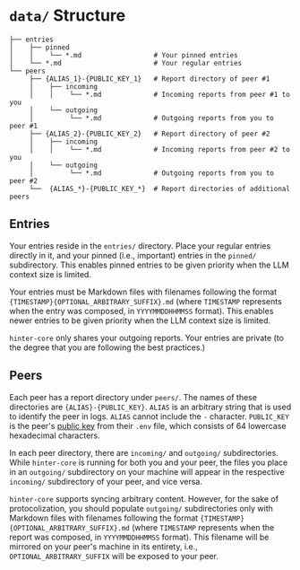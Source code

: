 # `data/` Structure

```
├── entries
│    ├── pinned
│    │    └── *.md                  # Your pinned entries
│    └── *.md                       # Your regular entries
└── peers
     ├── {ALIAS_1}-{PUBLIC_KEY_1}   # Report directory of peer #1
     │    ├── incoming
     │    │    └── *.md             # Incoming reports from peer #1 to you
     │    └── outgoing
     │         └── *.md             # Outgoing reports from you to peer #1
     ├── {ALIAS_2}-{PUBLIC_KEY_2}   # Report directory of peer #2
     │    ├── incoming
     │    │    └── *.md             # Incoming reports from peer #2 to you
     │    └── outgoing
     │         └── *.md             # Outgoing reports from you to peer #2
     └──  {ALIAS_*}-{PUBLIC_KEY_*}  # Report directories of additional peers
```

## Entries

Your entries reside in the `entries/` directory.
Place your regular entries directly in it, and your pinned (i.e., important) entries in the `pinned/` subdirectory.
This enables pinned entries to be given priority when the LLM context size is limited.

Your entries must be Markdown files with filenames following the format `{TIMESTAMP}{OPTIONAL_ARBITRARY_SUFFIX}.md` (where `TIMESTAMP` represents when the entry was composed, in `YYYYMMDDHHMMSS` format).
This enables newer entries to be given priority when the LLM context size is limited.

`hinter-core` only shares your outgoing reports.
Your entries are private (to the degree that you are following the best practices.)

## Peers

Each peer has a report directory under `peers/`.
The names of these directories are `{ALIAS}-{PUBLIC_KEY}`.
`ALIAS` is an arbitrary string that is used to identify the peer in logs.
`ALIAS` cannot include the `-` character.
`PUBLIC_KEY` is the peer's [public key](#keypair) from their `.env` file, which consists of 64 lowercase hexadecimal characters.

In each peer directory, there are `incoming/` and `outgoing/` subdirectories.
While `hinter-core` is running for both you and your peer, the files you place in an `outgoing/` subdirectory on your machine will appear in the respective `incoming/` subdirectory of your peer, and vice versa.

`hinter-core` supports syncing arbitrary content.
However, for the sake of protocolization, you should populate `outgoing/` subdirectories only with Markdown files with filenames following the format `{TIMESTAMP}{OPTIONAL_ARBITRARY_SUFFIX}.md` (where `TIMESTAMP` represents when the report was composed, in `YYYYMMDDHHMMSS` format).
This filename will be mirrored on your peer's machine in its entirety, i.e., `OPTIONAL_ARBITRARY_SUFFIX` will be exposed to your peer.
